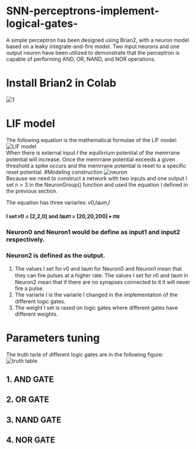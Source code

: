 # SNN-perceptrons-implement-logical-gates-
A simple perceptron has been designed using Brian2, with a neuron model based on a leaky integrate-and-fire model. Two input neurons and one output neuron have been utilized to demonstrate that the perceptron is capable of performing AND, OR, NAND, and NOR operations.
# Install Brian2 in Colab
![1](https://github.com/hsieh672/SNN-perceptrons-implement-logical-gates-/blob/main/1.png)
# LIF model
The following equation is the mathematical formulae of the LIF model:  
![LIF model](https://github.com/hsieh672/SNN-perceptrons-implement-logical-gates-/blob/main/LIF%20model.png)  
When there is external input 𝐼 the equilirrium potential of the memrrane potential will increase. Once the memrrane potential exceeds a given threshold a spike occurs and the memrrane potential is reset to a specific reset potential.
#Modeling construction
![neuron](https://github.com/hsieh672/SNN-perceptrons-implement-logical-gates-/blob/main/neuron.png)  
Because we need to construct a network with two inputs and one output I set n = 3 in the NeuronGroup() function and used the equation I defined in the previous 
section.  

The equation has three variarles: 𝑣0,𝑡𝑎𝑢𝑚,𝐼
#### I set 𝑣0 = [2,2,0] and 𝑡𝑎𝑢𝑚 = [20,20,200] ∗ 𝑚𝑠  

### Neuron0 and Neuron1 would be define as input1 and input2 respectively.
### Neuron2 is defined as the output.  

1. The values I set for 𝑣0 and 𝑡𝑎𝑢𝑚 for Neuron0 and Neuron1 mean that they can fire pulses at a higher rate. 
The values I set for 𝑣0 and 𝑡𝑎𝑢𝑚 in Neuron2 mean that if there are no synapses connected to it it will never fire a pulse.  
2. The variarle 𝐼 is the variarle I changed in the implementation of the different logic gates.  
3. The weight I set is rased on logic gates where different gates have different weights.  
# Parameters tuning
The truth tarle of different logic gates are in the following figure:  
![truth table](https://github.com/hsieh672/SNN-perceptrons-implement-logical-gates-/blob/main/truth%20table.png)  
## 1. AND GATE
## 2. OR GATE
## 3. NAND GATE
## 4. NOR GATE
